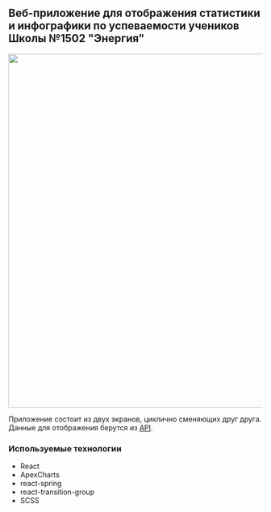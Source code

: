 ## Веб-приложение для отображения статистики и инфографики по успеваемости учеников Школы №1502 "Энергия"

<img src="https://user-images.githubusercontent.com/48456548/135823691-73adc9cb-c4b4-4e17-8cdf-8f237ce70145.png" width="700px" />

Приложение состоит из двух экранов, циклично сменяющих друг друга. Данные для отображения берутся из [API](https://github.com/jigetus/1502_statistic_backend).

### Используемые технологии

- React
- ApexCharts
- react-spring
- react-transition-group
- SCSS
